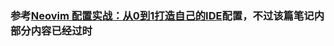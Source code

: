 ### 参考[Neovim 配置实战：从0到1打造自己的IDE](https://juejin.cn/book/7051157342770954277?enter_from=course_center&utm_source=course_center)配置，不过该篇笔记内部分内容已经过时
